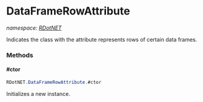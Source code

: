 ﻿# DataFrameRowAttribute
_namespace: [RDotNET](./index.md)_

Indicates the class with the attribute represents rows of certain data frames.



### Methods

#### #ctor
```csharp
RDotNET.DataFrameRowAttribute.#ctor
```
Initializes a new instance.


